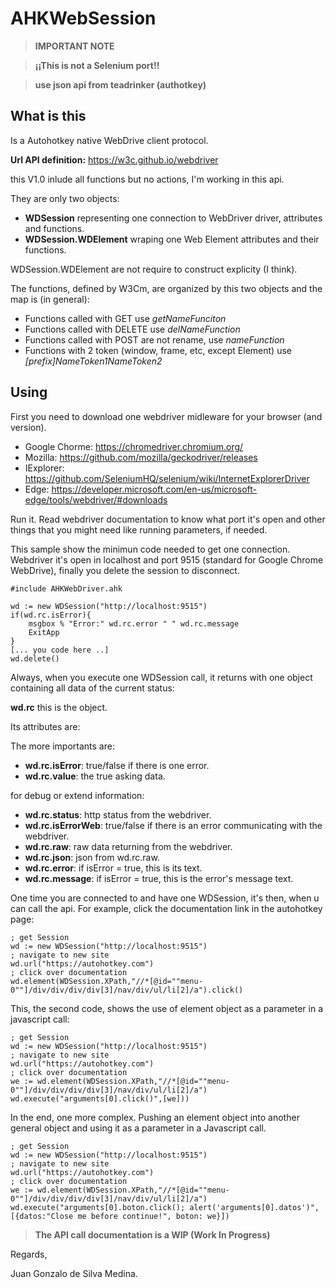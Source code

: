 # AHKWebSession

> __IMPORTANT NOTE__

>__¡¡This is not a Selenium port!!__

>__use json api from teadrinker (authotkey)__

## What is this

Is a Autohotkey native WebDrive client protocol.

__Url API definition:__ https://w3c.github.io/webdriver

this V1.0 inlude all functions but no actions, I'm working in this api.

They are only two objects:

- __WDSession__ representing one connection to WebDriver driver, attributes and functions.
- __WDSession.WDElement__ wraping one Web Element attributes and their functions.

WDSession.WDElement are not require to construct explicity (I think).

The functions, defined by W3Cm, are organized by this two objects and the map is (in general):

- Functions called with GET use _getNameFunciton_
- Functions called with DELETE use _delNameFunction_
- Functions called with POST are not rename, use _nameFunction_
- Functions with 2 token (window, frame, etc, except Element) use _[prefix]NameToken1NameToken2_

## Using

First you need to download one webdriver midleware for your browser (and version).
- Google Chorme: https://chromedriver.chromium.org/
- Mozilla: https://github.com/mozilla/geckodriver/releases
- IExplorer: https://github.com/SeleniumHQ/selenium/wiki/InternetExplorerDriver
- Edge: https://developer.microsoft.com/en-us/microsoft-edge/tools/webdriver/#downloads

Run it. Read webdriver documentation to know what port it's open and other things that you might need like running parameters, if needed.

This sample show the minimun code needed to get one connection. Webdriver it's open in localhost and port 9515 (standard for Google Chrome WebDrive), finally you delete the session to disconnect.

```
#include AHKWebDriver.ahk

wd := new WDSession("http://localhost:9515")
if(wd.rc.isError){
    msgbox % "Error:" wd.rc.error " " wd.rc.message
    ExitApp
}
[... you code here ..]
wd.delete()
```

Always, when you execute one WDSession call, it returns with one object containing all data of the current status:

__wd.rc__ this is the object.

Its attributes are:

The more importants are:
- __wd.rc.isError__: true/false if there is one 
error.
- __wd.rc.value__: the true asking data.

for debug or extend information:

- __wd.rc.status__: http status from the webdriver.
- __wd.rc.isErrorWeb__: true/false if there is an error communicating with the webdriver.
- __wd.rc.raw__: raw data returning from the webdriver.
- __wd.rc.json__: json from wd.rc.raw.
- __wd.rc.error__: if isError = true, this is its text.
- __wd.rc.message__: if isError = true, this is the error's message text.

One time you are connected to and have one WDSession, it's then, when u can call the api. For example, click the documentation link in the autohotkey page:

```
; get Session
wd := new WDSession("http://localhost:9515")
; navigate to new site
wd.url("https://autohotkey.com")
; click over documentation
wd.element(WDSession.XPath,"//*[@id=""menu-0""]/div/div/div/div[3]/nav/div/ul/li[2]/a").click()
```

This, the second code, shows the use of element object as a parameter in a javascript call:

```
; get Session
wd := new WDSession("http://localhost:9515")
; navigate to new site
wd.url("https://autohotkey.com")
; click over documentation
we := wd.element(WDSession.XPath,"//*[@id=""menu-0""]/div/div/div/div[3]/nav/div/ul/li[2]/a")
wd.execute("arguments[0].click()",[we])) 
```

In the end, one more complex. Pushing an element object into another general object and using it as a parameter in a Javascript call.

```
; get Session
wd := new WDSession("http://localhost:9515")
; navigate to new site
wd.url("https://autohotkey.com")
; click over documentation
we := wd.element(WDSession.XPath,"//*[@id=""menu-0""]/div/div/div/div[3]/nav/div/ul/li[2]/a")
wd.execute("arguments[0].boton.click(); alert('arguments[0].datos')",[{datos:"Close me before continue!", boton: we}])
```
> __The API call documentation is a WIP (Work In Progress)__

Regards,

Juan Gonzalo de Silva Medina.
